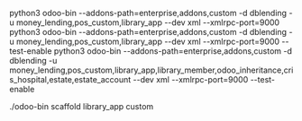 python3 odoo-bin --addons-path=enterprise,addons,custom -d dblending -u money_lending,pos_custom,library_app --dev xml --xmlrpc-port=9000
python3 odoo-bin --addons-path=enterprise,addons,custom -d dblending -u money_lending,pos_custom,library_app --dev xml --xmlrpc-port=9000 --test-enable
python3 odoo-bin --addons-path=enterprise,addons,custom -d dblending -u money_lending,pos_custom,library_app,library_member,odoo_inheritance,cris_hospital,estate,estate_account --dev xml --xmlrpc-port=9000 --test-enable
<!-- Scaffold - creating odoo modules -->
./odoo-bin scaffold library_app custom
